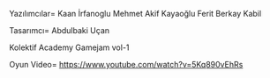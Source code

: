Yazılımcılar=
Kaan İrfanoglu
Mehmet Akif Kayaoğlu
Ferit Berkay Kabil

Tasarımcı=
Abdulbaki Uçan


Kolektif Academy Gamejam vol-1

Oyun Video= https://www.youtube.com/watch?v=5Kq890vEhRs
